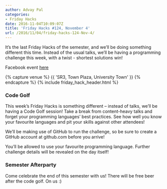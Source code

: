 ```yaml
---
author: Advay Pal
categories:
- Friday Hacks
date: 2016-11-04T10:09:07Z
title: 'Friday Hacks #124, November 4'
url: /2016/11/04/friday-hacks-124-Nov-4/
---
```


It’s the last Friday Hacks of the semester, and we’ll be doing something different this time. Instead of the usual talks, we’ll be having a programming challenge this week, with a twist - shortest solutions win!

Facebook event [here](https://www.facebook.com/events/1677032215959888/)

{% capture venue %}
    {{ 'SR3, Town Plaza, University Town' }}
{% endcapture %}
{% include friday_hack_header.html %}


### Code Golf

This week’s Friday Hacks is something different – instead of talks, we’ll be having a Code Golf session! Take a break from content-heavy talks and forget your programming languages’ best practices. See how well you know your favourite languages and pit your skills against other attendees!

We’ll be making use of GitHub to run the challenge, so be sure to create a GitHub account at github.com before you arrive!

You’ll be allowed to use your favourite programming language. Further challenge details will be revealed on the day itself!

### Semester Afterparty

Come celebrate the end of this semester with us! There will be free beer after the code golf. On us :)
